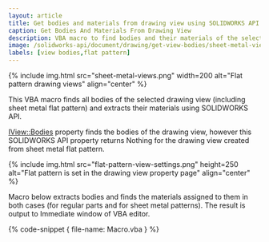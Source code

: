 ```yaml
---
layout: article
title: Get bodies and materials from drawing view using SOLIDWORKS API
caption: Get Bodies And Materials From Drawing View
description: VBA macro to find bodies and their materials of the selected drawing view (including sheet metal flat pattern) using SOLIDWORKS API
image: /solidworks-api/document/drawing/get-view-bodies/sheet-metal-views.png
labels: [view bodies,flat pattern]
---
```

{% include img.html src="sheet-metal-views.png" width=200 alt="Flat pattern drawing views" align="center" %}

This VBA macro finds all bodies of the selected drawing view (including sheet metal flat pattern) and extracts their materials using SOLIDWORKS API.

[IView::Bodies](http://help.solidworks.com/2017/english/api/sldworksapi/solidworks.interop.sldworks~solidworks.interop.sldworks.iview~bodies.html) property finds the bodies of the drawing view, however this SOLIDWORKS API property returns Nothing for the drawing view created from sheet metal flat pattern.

{% include img.html src="flat-pattern-view-settings.png" height=250 alt="Flat pattern is set in the drawing view property page" align="center" %}

Macro below extracts bodies and finds the materials assigned to them in both cases (for regular parts and for sheet metal patterns). The result is output to Immediate window of VBA editor.

{% code-snippet { file-name: Macro.vba } %}
